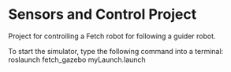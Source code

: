 # Sensors and Control Project
Project for controlling a Fetch robot for following a guider robot.

To start the simulator, type the following command into a terminal: 
roslaunch fetch_gazebo myLaunch.launch 
